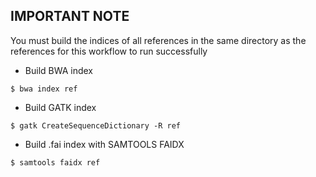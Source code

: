 IMPORTANT NOTE
----
You must build the indices of all references in the same directory as the references for this workflow to run successfully

- Build BWA index
```
$ bwa index ref
```

- Build GATK index
```
$ gatk CreateSequenceDictionary -R ref
```

- Build .fai index with SAMTOOLS FAIDX
```
$ samtools faidx ref
```
